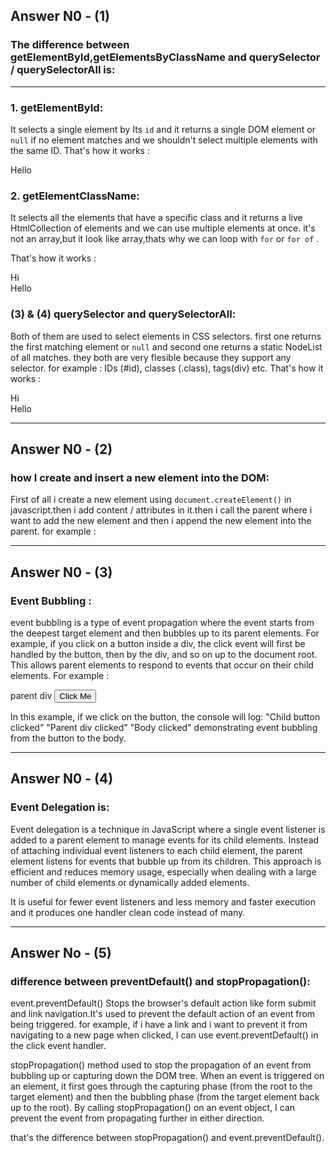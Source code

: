## Answer N0 - (1)

### The difference between getElementById,getElementsByClassName and querySelector / querySelectorAll is:


---


 ### 1. getElementById:

 It selects a single element by Its `id` and it returns a single DOM element or `null` if no element matches and we shouldn't select multiple elements with the same ID.
 That's how it works :

<div id="header">Hello</div>

<script>
    const headerText = document.getElementById("header");
console.log(header.textContent); // "Hello"
</script>



### 2. getElementClassName:

It selects all the elements that have a specific class and it returns a live HtmlCollection of elements and we can use multiple elements at once. it's not an array,but it look like array,thats why we can loop with `for` or  `for of` .

That's how it works :

<div class="item">Hi</div>
<div class="item">Hello</div>


<script>
const items = document.getElementsByClassName("item");
console.log(items.length); // 2
for (let item of items) {
  console.log(item.textContent); // "Hi"  "hello"
}

</script>



### (3) & (4) querySelector and querySelectorAll:

Both of them are used to select elements in CSS selectors. first one returns the first matching element or `null` and second one returns a static NodeList of all matches.
they both are very flesible because they support any selector. for example :
IDs (#id), classes (.class), tags(div) etc.
That's how it works :


<div class="item">Hi</div>
<div class="item">Hello</div>


<script>
const firstItem = document.querySelector(".item"); // it will select the first element with class "item"
const allItems = document.querySelectorAll(".item"); // it will select all the elements with class "item"
</script>


---


## Answer N0 - (2)

 ### how I create and insert a new element into the DOM:


First of all i create a new element using `document.createElement()` in javascript.then i add content / attributes in it.then i call the parent where i want to add the new element and then i append the new element into the parent.
for example : 


<script>
const newDiv = document.createElement("div"); // Creates a new div element
newDiv.textContent = "Hello, I am a new div!"; // Sets the text content of the div
newDiv.classList.add("box"); // Adds class "box" to the div
newDiv.setAttribute("id", "myDiv"); // Sets id="myDiv" to the div
const parentElement = document.body; // Selects the body as the parent
parentElement.appendChild(newDiv); // Appends the new div to the body
</script>



--- 


## Answer N0 - (3) 

### Event Bubbling :


event bubbling is a type of event propagation where the event starts from the deepest target element and then bubbles up to its parent elements. For example, if you click on a button inside a div, the click event will first be handled by the button, then by the div, and so on up to the document root. This allows parent elements to respond to events that occur on their child elements.
For example :

 <div id="parent_div">
     parent div 
     <button id="child_btn">
         Click Me
     </button>
    </div>

<script>
  document.getElementById("child_btn").addEventListener("click", function(event) {
    console.log("Child button clicked"); 
  });

  document.getElementById("parent_div").addEventListener("click", function() {
    console.log("Parent div clicked");
  });

  document.body.addEventListener("click", function() {
    console.log("Body clicked");
  });
</script>


In this example, if we click on the button, the console will log:
"Child button clicked"
"Parent div clicked"
"Body clicked"
demonstrating event bubbling from the button to the body.




---




## Answer N0 - (4)

### Event Delegation is:


  Event delegation is a technique in JavaScript where a single event listener is added to a parent element to manage events for its child elements. Instead of attaching individual event listeners to each child element, the parent element listens for events that bubble up from its children. This approach is efficient and reduces memory usage, especially when dealing with a large number of child elements or dynamically added elements.

  It is useful for fewer event listeners and less memory and faster execution and it produces one handler clean code instead of many.


  ---

  


 ## Answer No - (5)


 ### difference between preventDefault() and stopPropagation():


 event.preventDefault() Stops the browser's default action like form submit and link navigation.It's used to prevent the default action of an event from being triggered. for example, if i have a link and i want to prevent it from navigating to a new page when clicked, I can use event.preventDefault() in the click event handler. 


stopPropagation() method used to stop the propagation of an event from bubbling up or capturing down the DOM tree. When an event is triggered on an element, it first goes through the capturing phase (from the root to the target element) and then the bubbling phase (from the target element back up to the root). By calling stopPropagation() on an event object, I can prevent the event from propagating further in either direction. 


that's the difference between stopPropagation() and event.preventDefault().
